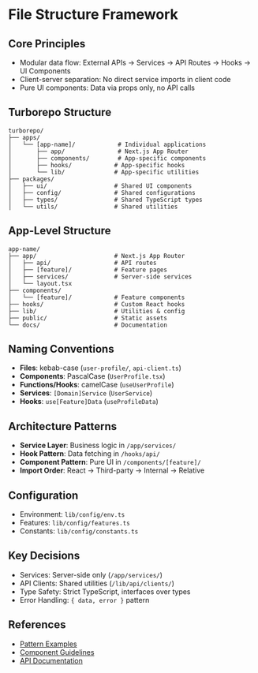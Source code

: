 # File Structure Framework

## Core Principles
- Modular data flow: External APIs → Services → API Routes → Hooks → UI Components
- Client-server separation: No direct service imports in client code
- Pure UI components: Data via props only, no API calls

## Turborepo Structure
```
turborepo/
├── apps/
│   └── [app-name]/            # Individual applications
│       ├── app/               # Next.js App Router
│       ├── components/        # App-specific components
│       ├── hooks/            # App-specific hooks
│       └── lib/              # App-specific utilities
├── packages/
│   ├── ui/                   # Shared UI components
│   ├── config/               # Shared configurations
│   ├── types/                # Shared TypeScript types
│   └── utils/                # Shared utilities
```

## App-Level Structure
```
app-name/
├── app/                      # Next.js App Router
│   ├── api/                  # API routes
│   ├── [feature]/            # Feature pages
│   ├── services/             # Server-side services
│   └── layout.tsx
├── components/
│   └── [feature]/            # Feature components
├── hooks/                    # Custom React hooks
├── lib/                      # Utilities & config
├── public/                   # Static assets
└── docs/                     # Documentation
```

## Naming Conventions
- **Files**: kebab-case (`user-profile/`, `api-client.ts`)
- **Components**: PascalCase (`UserProfile.tsx`)
- **Functions/Hooks**: camelCase (`useUserProfile`)
- **Services**: `[Domain]Service` (`UserService`)
- **Hooks**: `use[Feature]Data` (`useProfileData`)

## Architecture Patterns
- **Service Layer**: Business logic in `/app/services/`
- **Hook Pattern**: Data fetching in `/hooks/api/`
- **Component Pattern**: Pure UI in `/components/[feature]/`
- **Import Order**: React → Third-party → Internal → Relative

## Configuration
- Environment: `lib/config/env.ts`
- Features: `lib/config/features.ts`
- Constants: `lib/config/constants.ts`

## Key Decisions
- Services: Server-side only (`/app/services/`)
- API Clients: Shared utilities (`/lib/api/clients/`)
- Type Safety: Strict TypeScript, interfaces over types
- Error Handling: `{ data, error }` pattern

## References
- [Pattern Examples](./patterns/)
- [Component Guidelines](./components/)
- [API Documentation](./api/) 